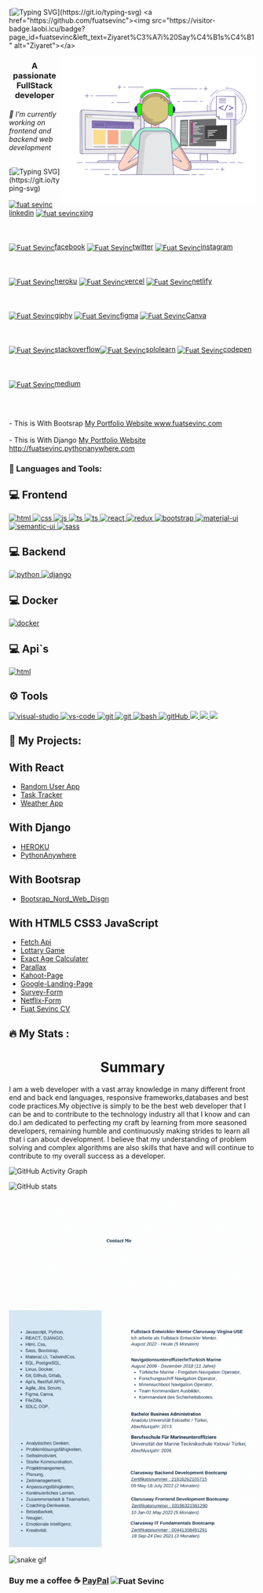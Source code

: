 [![Typing SVG](https://readme-typing-svg.herokuapp.com?font=Timmana&size=30&duration=6000&color=F74747&center=true&vCenter=true&lines=%F0%9F%94%97+Hi+there+I+am+Fuat...)](https://git.io/typing-svg)
<a href="https://github.com/fuatsevinc"><img src="https://visitor-badge.laobi.icu/badge?page_id=fuatsevinc&left_text=Ziyaret%C3%A7i%20Say%C4%B1s%C4%B1" alt="Ziyaret"></a>

<img src="images/developer.gif" width="400" align="right" alt="logo">
<h3 align="center">A passionate FullStack developer</h3>
<h6>🔭 I’m currently working on frontend and backend web development </h6>


[![Typing SVG](https://readme-typing-svg.herokuapp.com?font=Timmana&size=30&duration=6000&color=F74747&center=true&vCenter=true&lines=%F0%9F%94%97+Connect+with+me...)](https://git.io/typing-svg)
<p align="left">

  <a href="https://www.linkedin.com/in/fuatsevinc/" target="_blank" ><img align="center" src="https://raw.githubusercontent.com/rahuldkjain/github-profile-readme-generator/master/src/images/icons/Social/linked-in-alt.svg" alt="fuat sevinc" height="30" width="40" />linkedin</a>
  <a href="https://www.xing.com/profile/Fuat_Sevinc5/cv" target="_blank" ><img align="center" src="https://uxwing.com/wp-content/themes/uxwing/download/brands-and-social-media/xing-icon.svg" alt="fuat sevinc" height="30" width="40" />xing</a>
  <br><br> <br>   
  <a href="https://www.facebook.com/profile.php?id=100077565006458" target="_blank" ><img align="center" src="https://raw.githubusercontent.com/rahuldkjain/github-profile-readme-generator/master/src/images/icons/Social/facebook.svg" alt="Fuat Sevinc" height="30" width="40" />facebook</a>
  <a href="https://twitter.com/FuatSevinc_" target="_blank" ><img align="center" src="https://raw.githubusercontent.com/rahuldkjain/github-profile-readme-generator/master/src/images/icons/Social/twitter.svg" alt="Fuat Sevinc" height="30" width="40" />twitter</a>
  <a href="https://www.instagram.com/fuatsevinc66/" target="_blank" ><img align="center" src="https://raw.githubusercontent.com/rahuldkjain/github-profile-readme-generator/master/src/images/icons/Social/instagram.svg" alt="Fuat Sevinc" height="30" width="40" />instagram</a>
    <br><br><br>  
  <a href="https://dashboard.heroku.com/pipelines/f9266513-11f3-4f2f-8cb2-bc0e5524a448" target="_blank" ><img align="center" src="https://cdn.freebiesupply.com/logos/thumbs/2x/heroku-logo.png" alt="Fuat Sevinc" height="30" width="40" />heroku</a>
  <a href="https://vercel.com/fuatsevinc/react-language-cards/3AphSL7k8qN2rm4oAUpnY3xXVuU5" target="_blank" ><img align="center" src="https://cdn.jsdelivr.net/npm/simple-icons@3.0.1/icons/vercel.svg" alt="Fuat Sevinc" height="30" width="40" />vercel</a>
  <a href="https://app.netlify.com/teams/fuatsevinc/overview" target="_blank" ><img align="center" src="https://cdn.freebiesupply.com/logos/large/2x/netlify-logo-png-transparent.png" alt="Fuat Sevinc" height="30" width="40" />netlify</a>
<br><br><br>  
   <a href="https://giphy.com/channel/fuatsevinc" target="_blank" ><img align="center" src="https://www.freelogovectors.net/svg08/giphy_logo_icon.svg" alt="Fuat Sevinc" height="30" width="40" />giphy</a>
  <a href="https://www.sololearn.com/profile/26360624" target="_blank" ><img align="center" src="https://cdn.freebiesupply.com/logos/large/2x/figma-1-logo-png-transparent.png" alt="Fuat Sevinc" height="30" width="40" />figma</a>
  <a href="https://www.canva.com/design/DAFSfA7QgFo/7slZHybr87-66bI3wmAKhw/edit" target="_blank" ><img align="center" src="https://static.canva.com/web/images/12487a1e0770d29351bd4ce4f87ec8fe.svg" alt="Fuat Sevinc" height="30" width="40" />Canva</a>
  <br><br><br>  
    <a href="https://stackoverflow.com/users/19882912/fuatsevinc" target="_blank" ><img align="center" src="https://icon-library.com/images/stackoverflow-icon/stackoverflow-icon-11.jpg" alt="Fuat Sevinc" height="30" width="40" />stackoverflow</a><a href="https://www.sololearn.com/profile/26360624" target="_blank" ><img align="center" src="https://schulesoft.com/wp-content/uploads/2022/03/sololearn-1.png" alt="Fuat Sevinc" height="30" width="40" />sololearn</a>
  <a href="https://codepen.io/fuatsevinc" target="_blank" ><img align="center" src="https://cdn.jsdelivr.net/npm/simple-icons@3.0.1/icons/codepen.svg" alt="Fuat Sevinc" height="30" width="40" />codepen</a>
   <br><br><br>  
  <a href="https://medium.com/@fuatsevin" target="_blank"><img align="center" src="https://cdn.jsdelivr.net/npm/simple-icons@7.5.0/icons/medium.svg" alt="Fuat Sevinc" height="30" width="40" />medium</a>
  
  <br><br>  

<p align="left">
- This is With Bootsrap <a href="http://www.fuatsevinc.com" target="_blank" >My Portfolio Website www.fuatsevinc.com</a> 
  <br><br>
- This is With Django <a href="http://fuatsevinc.pythonanywhere.com/" target="_blank" >My Portfolio Website http://fuatsevinc.pythonanywhere.com</a>
</p>


### 🔧 Languages and Tools:

## 💻 Frontend

<a href="#" target="_blank"> <img src="https://upload.wikimedia.org/wikipedia/commons/thumb/6/61/HTML5_logo_and_wordmark.svg/1200px-HTML5_logo_and_wordmark.svg.png" alt="html" height="60"/> </a>
<a href="#" target="_blank"> <img src="https://upload.wikimedia.org/wikipedia/commons/thumb/d/d5/CSS3_logo_and_wordmark.svg/640px-CSS3_logo_and_wordmark.svg.png" alt="css" height="60"/> </a>
<a href="#" target="_blank"> <img src="https://cdn.icon-icons.com/icons2/2108/PNG/512/javascript_icon_130900.png" alt="js" height="60"/> </a>
<a href="#" target="_blank"> <img src="https://as1.ftcdn.net/v2/jpg/03/21/78/18/1000_F_321781826_tgfihu50c7AcvFDW6Un9mbQ8qzJQhOwQ.jpg" alt="ts" height="50"/> </a>
<a href="#" target="_blank"> <img src="https://uxwing.com/wp-content/themes/uxwing/download/brands-and-social-media/tailwind-css-icon.svg" alt="ts" height="50"/> </a>
<a href="# " target="_blank"> <img src="https://cdn.icon-icons.com/icons2/2415/PNG/512/react_original_wordmark_logo_icon_146375.png" alt="react" width="60"/> </a>
<a href="#" target="_blank"> <img src="https://upload.wikimedia.org/wikipedia/commons/4/49/Redux.png" alt="redux" height="60"/> </a>
<a href="#" target="_blank"> <img src="https://cdn.icon-icons.com/icons2/2415/PNG/512/bootstrap_plain_wordmark_logo_icon_146620.png" alt="bootstrap" height="60"/> </a>
<a href="#" target="_blank"> <img src="https://mui.com/static/logo.png" alt="material-ui" height="55"/> </a>
<a href="#" target="_blank"> <img src="https://react.semantic-ui.com/logo.png" alt="semantic-ui" height="60"/> </a>
<a href="#" target="_blank"> <img src="https://upload.wikimedia.org/wikipedia/commons/thumb/9/96/Sass_Logo_Color.svg/1200px-Sass_Logo_Color.svg.png" alt="sass" height="50"/> </a>


## 💻 Backend


<a href="#" target="_blank"> <img src="https://www.python.org/static/img/python-logo.png" alt="python" width="150"/> </a>
<a href="#" target="_blank"> <img src="https://www.djangoproject.com/m/img/logos/django-logo-negative.png" alt="django" height="50"/> </a> 

## 💻 Docker
<a href="#" target="_blank"> <img src="https://www.vectorlogo.zone/logos/docker/docker-icon.svg" alt="docker" height="100"/> </a>

## 💻 Api`s
<a href="#" target="_blank"> <img src="https://user-images.githubusercontent.com/89463157/184048993-32bb00ed-54e3-438f-b009-1ccfee967b4a.png" alt="html" height="60"/> </a>

## ⚙ Tools
<a href="#" target="_blank"> <img src="https://img.icons8.com/color/452/visual-studio-2019.png" alt="visual-studio" height="50"/> </a>
<a href="#" target="_blank"> <img src="https://www.pngitem.com/pimgs/m/80-800968_vscode-visual-studio-logo-png-transparent-png.png" alt="vs-code" height="50"/> </a>
<a href="#" target="_blank"> <img src="https://uxwing.com/wp-content/themes/uxwing/download/brands-and-social-media/canva-icon.svg" alt="git" height="50"/> </a>
<a href="#" target="_blank"> <img src="https://www.vectorlogo.zone/logos/git-scm/git-scm-icon.svg" alt="git" height="50"/> </a>
<a href="#" target="_blank"> <img src="https://www.vectorlogo.zone/logos/gnu_bash/gnu_bash-icon.svg" alt="bash" height="50"/> </a>
<a href="#" target="_blank"> <img src="https://pbs.twimg.com/profile_images/1414990564408262661/r6YemvF9_400x400.jpg" alt="gitHub" height="50"/> </a>
<a href="#" target="_blank"> <img src="https://img.shields.io/badge/jira-1e90ff.svg?&style=for-the-badge&logo=jira&logoColor=white" height="35"/> </a>
<a href="#" target="_blank"> <img src="https://upload.wikimedia.org/wikipedia/commons/thumb/b/b9/Slack_Technologies_Logo.svg/1280px-Slack_Technologies_Logo.svg.png" height="30"/> </a>
<a href="#" target="_blank"> <img src="https://tbyte.com/wp-content/uploads/open_ai_IT-Support.png" height="30"/> </a>

## :star2: My Projects: 
## With React

- <a href="https://fuatsevincuserapp.netlify.app/" target="_blank" >Random User App</a>
- <a href="https://fuatsevinctasktracer.netlify.app/" target="_blank" >Task Tracker</a>
- <a href="https://fuatsevincweatherapp.netlify.app/" target="_blank" >Weather App</a>

## With Django
- <a href="https://dashboard.heroku.com/apps" target="_blank" >HEROKU</a>
- <a href="http://fuatsevinc.pythonanywhere.com/" target="_blank" >PythonAnywhere</a>

## With Bootsrap
- <a href="https://fuatsevinc.github.io/BOOTSRAP-FuatSevincCompany/" target="_blank" >Bootsrap_Nord_Web_Disgn</a>

## With HTML5 CSS3 JavaScript

- <a href="https://fuatsevinc.github.io/HTML-JS-FetchApi/" target="_blank" >Fetch Api</a> 
- <a href="https://fuatsevinc.github.io/HTML-CSS-JS-LottaryGame/" target="_blank" >Lottary Game</a> 
- <a href="https://fuatsevinc.github.io/JS-Exact_Age_Calculater/" target="_blank" >Exact Age Calculater</a> 
- <a href="https://fuatsevinc.github.io/HTML-CSS-Parallax/" target="_blank" >Parallax</a> 
- <a href="https://fuatsevinc.github.io/HTML-KahootPage/" target="_blank" >Kahoot-Page</a>                                                   
- <a href="https://fuatsevinc.github.io/HTML-CSS-GoogleHomepage/" target="_blank" >Google-Landing-Page</a>                     
- <a href="https://fuatsevinc.github.io/HTML-CSS-Survey-Form/" target="_blank" >Survey-Form</a>                                                 
- <a href="https://fuatsevinc.github.io/HTML_CSS-NetflixForm/" target="_blank" >Netflix-Form</a> 
- <a href="https://fuatsevinc.github.io/fuatsevinc_CV/" target="_blank" >Fuat Sevinc CV</a> 

## :fire: My Stats :

<h1 align="center">Summary</h1>
<p>I am a web developer with a vast array knowledge in many different front end and back end languages, responsive frameworks,databases and best code practices.My objective is simply to be the best web developer that I can be and to contribute to the technology industry all that I know and can do.I am dedicated to perfecting my craft by learning from more seasoned developers, remaining humble and continuously making strides to learn all that i can about development. I  believe that my understanding of problem solving and complex algorithms are also skills that have and will continue to contribute to my overall success as a developer.</p>

![GitHub Activity Graph](https://activity-graph.herokuapp.com/graph?username=fuatsevinc)  


![GitHub stats](https://github-readme-stats.vercel.app/api?username=fuatsevinc&show_icons=true)  

![Resume](./cv.gif)




![snake gif](https://github.com/bulutluoz/Java-fall-2021/blob/output/github-contribution-grid-snake.gif)

### Buy me a coffee ☕ [PayPal](https://paypal.me/fuatsevinc) <img align="center" src="https://cdn.jsdelivr.net/npm/simple-icons@7.5.0/icons/paypal.svg" alt="Fuat Sevinc" height="30" width="40" />
